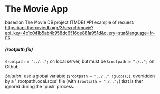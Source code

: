 # The Movie App
based on The Movie DB project (TMDB) API
example of request: https://api.themoviedb.org/3/search/movie?api_key=4c1c0d1b5ab4b958dc6516de881a951d&query=star&language=fr-FR

##### (rootpath fix)

`$rootpath = "../..";` on local server, but must be `$rootpath = "./..";` on Github

*Solution*: use a global variable (`$rootpath = "../.." !global;`), overridden by a '_rootpathLocal.scss' file (with `$rootpath = "./..";`) that is then ignored during the 'push' process.

